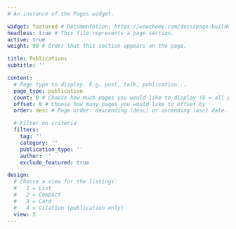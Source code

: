 ```yaml
---
# An instance of the Pages widget.

widget: featured # Documentation: https://wowchemy.com/docs/page-builder/
headless: true # This file represents a page section.
active: true
weight: 90 # Order that this section appears on the page.

title: Publications
subtitle: ''

content:
  # Page type to display. E.g. post, talk, publication...
  page_type: publication
  count: 0 # Choose how much pages you would like to display (0 = all pages)  
  offset: 0 # Choose how many pages you would like to offset by
  order: desc # Page order: descending (desc) or ascending (asc) date.

  # Filter on criteria
  filters:
    tag: ''
    category: ''
    publication_type: ''
    author: ''
    exclude_featured: true

design:
  # Choose a view for the listings:
  #   1 = List
  #   2 = Compact
  #   3 = Card
  #   4 = Citation (publication only)
  view: 3
---
```

